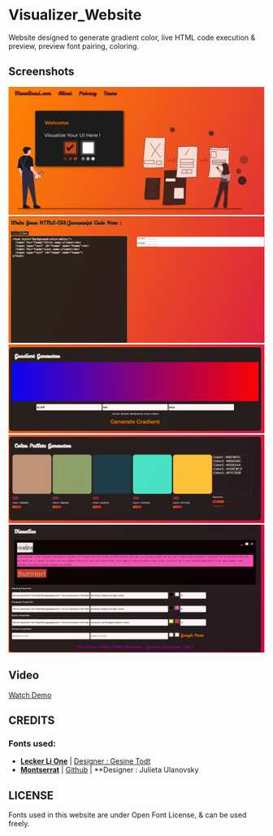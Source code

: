 # Visualizer_Website
Website designed to generate gradient color, live HTML code execution &amp; preview, preview font pairing, coloring.

## Screenshots

![Screenshot1](https://github.com/ssbaraskar99/Visualizer_Website/blob/main/Screenshots/Capture.PNG?raw=true)
![Screenshot1](https://github.com/ssbaraskar99/Visualizer_Website/blob/main/Screenshots/Capture2.PNG?raw=true)
![Screenshot1](https://github.com/ssbaraskar99/Visualizer_Website/blob/main/Screenshots/Capture3.PNG?raw=true)
![Screenshot1](https://github.com/ssbaraskar99/Visualizer_Website/blob/main/Screenshots/Capture4.PNG?raw=true)
![Screenshot1](https://github.com/ssbaraskar99/Visualizer_Website/blob/main/Screenshots/Capture5.PNG?raw=true)

## Video
[Watch Demo](https://drive.google.com/file/d/1yo3bs-Iw8tlgVu1W8-4YwGUdNIU71SJ1/view?usp=sharing)

## CREDITS

### Fonts used: 
 - **[Lecker Li One](https://fonts.google.com/specimen/Leckerli+One)** | [Designer : Gesine Todt](https://www.gesine-todt.de/)
 - **[Montserrat](https://fonts.google.com/specimen/Montserrat?query=mont)** | [Github](https://github.com/JulietaUla/Montserrat) | **Designer : Julieta Ulanovsky


## LICENSE
Fonts used in this website are under Open Font License, & can be used freely.

